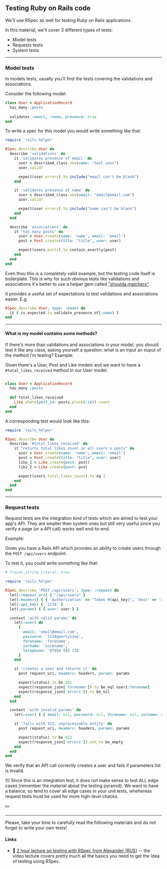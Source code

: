 ## Testing Ruby on Rails code

We'll use RSpec as well for testing Ruby on Rails applications.

In this material, we'll cover 3 different types of tests:

- Model tests
- Requests tests
- System tests

---

### Model tests

In models tests, usually you'll find the tests covering the validations and associations.

Consider the following model:

```ruby
class User < ApplicationRecord
  has_many :posts
  
  validates :email, :name, presence: true
end
```

To write a spec for this model you would write something like that:


```ruby
require 'rails_helper'

RSpec.describe User do
  describe 'validations' do
    it 'validates presence of email' do
      user = described_class.new(name: "test user")
      user.valid?

      expect(user.errors).to include("email can't be blank")
    end

    it 'validates presence of name' do
      user = described_class.new(email: "email@email.com")
      user.valid?

      expect(user.errors).to include("name can't be blank")
    end
  end

  describe 'associations' do
    it "has many posts" do
      user = User.create(name: 'name', email: 'email')
      post = Post.create(title: "title", user: user)

      expect(users.posts).to contain_exactly(post)
    end
  end
end

```

Even thou this is a completely valid example, but the testing code itself is boilerplate. This is why for such obvious tests like validations and associations it's better
to use a helper gem called ["shoulda matchers"](https://github.com/thoughtbot/shoulda-matchers).

It provides a useful set of expectations to test validations and associations easier. E.g.

```ruby
RSpec.describe User, type: :model do
  it { is_expected.to validate_presence_of(:name) }
end
```

---

#### What is my model contains some methods?

If there's more than validations and associations in your model, you should test it like any class, asking yourself a question: what is an input an ouput of the 
method I'm testing? Example:

Given there's a User, Post and Like models and we want to have a `#total_likes_received` method in our User model.

```ruby

class User < ApplicationRecord
  has_many :posts
  
  def total_likes_received
    Like.where(post_id: posts.pluck(:id)).count
  end
end
```

A corresponding test would look like this:

```ruby
require 'rails_helper'

RSpec.describe User do
  describe '#total_likes_received' do
    it "returns total likes count on all users's posts" do
      user = User.create(name: 'name', email: 'email')
      post = Post.create(title: "title", user: user)
      like_1 = Like.create(post: post)
      lik2_2 = Like.create(post: post

      expect(users.total_likes_count).to eq 2
    end
  end
end

```

---

### Request tests

Request tests are the integration kind of tests which are aimed to test your app's API. They are smaller then system ones but still very useful since you verify a page (or a API call) works well end-to-end.

Example:

Given you have a Rails API which provides an ability to create users through the `POST /api/users` endpoint.

To test it, you could write something like that:


```ruby
# frozen_string_literal: true

require 'rails_helper'

RSpec.describe 'POST /api/users', type: :request do
  let(:request_uri) { "/api/users" }
  let(:headers) { { 'Authorization' => "Token #{api_key}", 'Host' => 'api.example.com' } }
  let(:api_key) { '1234' }
  let(:params) { { user: user } }

  context 'with valid params' do
    let(:user) do
      {
        email: 'email@email.com',
        password: '1234qwertyuiop',
        forename: 'forename',
        surname: 'surename',
        telephone: '07854 943 728'
      }
    end

    it 'creates a user and returns it' do
      post request_uri, headers: headers, params: params

      expect(status).to be 201
      expect(response_json['forename']).to be_eql user[:forename]
      expect(response_json['errors']).to be_nil
    end
  end

  context 'with invalid params' do
    let(:user) { { email: nil, password: nil, forename: nil, surname: nil, telephone: nil } }

    it 'fails with 422, unprocessable entity' do
      post request_uri, headers: headers, params: params

      expect(status).to be 422
      expect(response_json['errors']).not_to be_empty
    end
  end
end

```

We verify that an API call correctly creates a user and fails if parameters list is invalid.

(!) Since this is an integration test, it does not make sense to test ALL edge cases (remember the material about the testing pyramid). We want to have a balance, so tend to cover all edge cases in your unit tests, whehereas request tests must be used for more high-level checks.



✏️  

---

Please, take your time to carefully read the following materials and do not forget to write your own tests!

#### Links

- 🔗 [2 hour lecture on testing with RSpec from Alexander (RUS)](https://www.youtube.com/watch?v=eVSaLSpHHpY "2 hour lecture on testing with RSpec from Alexander (RUS)") -- the video lecture covers pretty much all the basics you need to get the idea of testing using RSpec.
